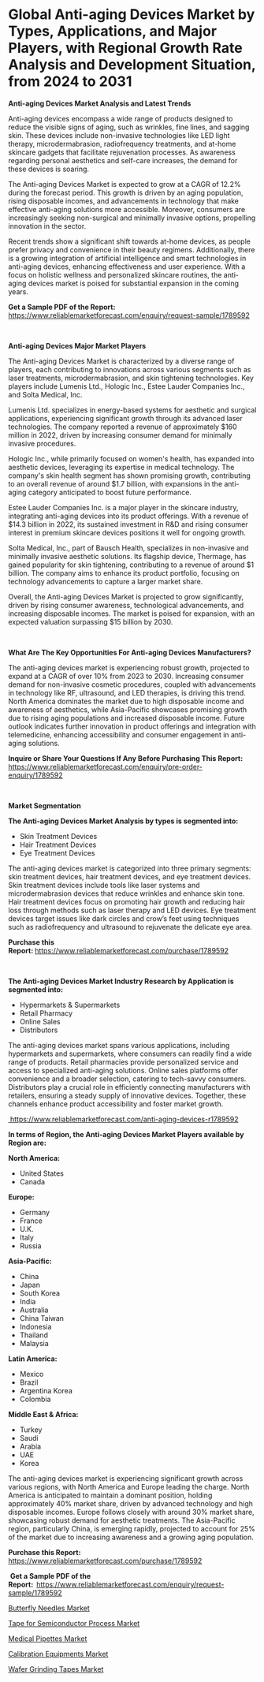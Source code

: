 <p><h1>Global Anti-aging Devices Market by Types, Applications, and Major Players, with Regional Growth Rate Analysis and Development Situation, from 2024 to 2031</h1></p><p><strong>Anti-aging Devices Market Analysis and Latest Trends</strong></p>
<p><p>Anti-aging devices encompass a wide range of products designed to reduce the visible signs of aging, such as wrinkles, fine lines, and sagging skin. These devices include non-invasive technologies like LED light therapy, microdermabrasion, radiofrequency treatments, and at-home skincare gadgets that facilitate rejuvenation processes. As awareness regarding personal aesthetics and self-care increases, the demand for these devices is soaring.</p><p>The Anti-aging Devices Market is expected to grow at a CAGR of 12.2% during the forecast period. This growth is driven by an aging population, rising disposable incomes, and advancements in technology that make effective anti-aging solutions more accessible. Moreover, consumers are increasingly seeking non-surgical and minimally invasive options, propelling innovation in the sector.</p><p>Recent trends show a significant shift towards at-home devices, as people prefer privacy and convenience in their beauty regimens. Additionally, there is a growing integration of artificial intelligence and smart technologies in anti-aging devices, enhancing effectiveness and user experience. With a focus on holistic wellness and personalized skincare routines, the anti-aging devices market is poised for substantial expansion in the coming years.</p></p>
<p><strong>Get a Sample PDF of the Report:&nbsp;</strong> <a href="https://www.reliablemarketforecast.com/enquiry/request-sample/1789592?utm_campaign=1140&utm_medium=2&utm_source=Github&utm_content=ia&utm_term=13102024&utm_id=anti-aging-devices">https://www.reliablemarketforecast.com/enquiry/request-sample/1789592</a></p>
<p>&nbsp;</p>
<p><strong>Anti-aging Devices Major Market Players</strong></p>
<p><p>The Anti-aging Devices Market is characterized by a diverse range of players, each contributing to innovations across various segments such as laser treatments, microdermabrasion, and skin tightening technologies. Key players include Lumenis Ltd., Hologic Inc., Estee Lauder Companies Inc., and Solta Medical, Inc.</p><p>Lumenis Ltd. specializes in energy-based systems for aesthetic and surgical applications, experiencing significant growth through its advanced laser technologies. The company reported a revenue of approximately $160 million in 2022, driven by increasing consumer demand for minimally invasive procedures.</p><p>Hologic Inc., while primarily focused on women's health, has expanded into aesthetic devices, leveraging its expertise in medical technology. The company's skin health segment has shown promising growth, contributing to an overall revenue of around $1.7 billion, with expansions in the anti-aging category anticipated to boost future performance.</p><p>Estee Lauder Companies Inc. is a major player in the skincare industry, integrating anti-aging devices into its product offerings. With a revenue of $14.3 billion in 2022, its sustained investment in R&D and rising consumer interest in premium skincare devices positions it well for ongoing growth.</p><p>Solta Medical, Inc., part of Bausch Health, specializes in non-invasive and minimally invasive aesthetic solutions. Its flagship device, Thermage, has gained popularity for skin tightening, contributing to a revenue of around $1 billion. The company aims to enhance its product portfolio, focusing on technology advancements to capture a larger market share.</p><p>Overall, the Anti-aging Devices Market is projected to grow significantly, driven by rising consumer awareness, technological advancements, and increasing disposable incomes. The market is poised for expansion, with an expected valuation surpassing $15 billion by 2030.</p></p>
<p>&nbsp;</p>
<p><strong>What Are The Key Opportunities For Anti-aging Devices Manufacturers?</strong></p>
<p><p>The anti-aging devices market is experiencing robust growth, projected to expand at a CAGR of over 10% from 2023 to 2030. Increasing consumer demand for non-invasive cosmetic procedures, coupled with advancements in technology like RF, ultrasound, and LED therapies, is driving this trend. North America dominates the market due to high disposable income and awareness of aesthetics, while Asia-Pacific showcases promising growth due to rising aging populations and increased disposable income. Future outlook indicates further innovation in product offerings and integration with telemedicine, enhancing accessibility and consumer engagement in anti-aging solutions.</p></p>
<p><strong>Inquire or Share Your Questions If Any Before Purchasing This Report:</strong> <a href="https://www.reliablemarketforecast.com/enquiry/pre-order-enquiry/1789592?utm_campaign=1140&utm_medium=2&utm_source=Github&utm_content=ia&utm_term=13102024&utm_id=anti-aging-devices">https://www.reliablemarketforecast.com/enquiry/pre-order-enquiry/1789592</a></p>
<p>&nbsp;</p>
<p><strong>Market Segmentation</strong></p>
<p><strong>The Anti-aging Devices Market Analysis by types is segmented into:</strong></p>
<p><ul><li>Skin Treatment Devices</li><li>Hair Treatment Devices</li><li>Eye Treatment Devices</li></ul></p>
<p><p>The anti-aging devices market is categorized into three primary segments: skin treatment devices, hair treatment devices, and eye treatment devices. Skin treatment devices include tools like laser systems and microdermabrasion devices that reduce wrinkles and enhance skin tone. Hair treatment devices focus on promoting hair growth and reducing hair loss through methods such as laser therapy and LED devices. Eye treatment devices target issues like dark circles and crow’s feet using techniques such as radiofrequency and ultrasound to rejuvenate the delicate eye area.</p></p>
<p><strong>Purchase this Report:&nbsp;</strong><a href="https://www.reliablemarketforecast.com/purchase/1789592?utm_campaign=1140&utm_medium=2&utm_source=Github&utm_content=ia&utm_term=13102024&utm_id=anti-aging-devices">https://www.reliablemarketforecast.com/purchase/1789592</a></p>
<p>&nbsp;</p>
<p><strong>The Anti-aging Devices Market Industry Research by Application is segmented into:</strong></p>
<p><ul><li>Hypermarkets & Supermarkets</li><li>Retail Pharmacy</li><li>Online Sales</li><li>Distributors</li></ul></p>
<p><p>The anti-aging devices market spans various applications, including hypermarkets and supermarkets, where consumers can readily find a wide range of products. Retail pharmacies provide personalized service and access to specialized anti-aging solutions. Online sales platforms offer convenience and a broader selection, catering to tech-savvy consumers. Distributors play a crucial role in efficiently connecting manufacturers with retailers, ensuring a steady supply of innovative devices. Together, these channels enhance product accessibility and foster market growth.</p></p>
<p><a href="https://www.reliablemarketforecast.com/anti-aging-devices-r1789592?utm_campaign=1140&utm_medium=2&utm_source=Github&utm_content=ia&utm_term=13102024&utm_id=anti-aging-devices">&nbsp;https://www.reliablemarketforecast.com/anti-aging-devices-r1789592</a></p>
<p><strong>In terms of Region, the Anti-aging Devices Market Players available by Region are:</strong></p>
<p>
    <p> <strong> North America: </strong>
        <ul>
            <li>United States</li>
            <li>Canada</li>
        </ul>
        </p> 
    <p> <strong> Europe: </strong>
        <ul>
            <li>Germany</li>
            <li>France</li>
            <li>U.K.</li>
            <li>Italy</li>
            <li>Russia</li>
        </ul>
        </p> 
    <p> <strong> Asia-Pacific: </strong>
        <ul>
            <li>China</li>
            <li>Japan</li>
            <li>South Korea</li>
            <li>India</li>
            <li>Australia</li>
            <li>China Taiwan</li>
            <li>Indonesia</li>
            <li>Thailand</li>
            <li>Malaysia</li>
        </ul>
        </p> 
    <p> <strong> Latin America: </strong>
        <ul>
            <li>Mexico</li>
            <li>Brazil</li>
            <li>Argentina Korea</li>
            <li>Colombia</li>
        </ul>
        </p> 
    <p> <strong> Middle East & Africa: </strong>
        <ul>
            <li>Turkey</li>
            <li>Saudi</li>
            <li>Arabia</li>
            <li>UAE</li>
            <li>Korea</li>
        </ul>
    </p>
    </p>
<p><p>The anti-aging devices market is experiencing significant growth across various regions, with North America and Europe leading the charge. North America is anticipated to maintain a dominant position, holding approximately 40% market share, driven by advanced technology and high disposable incomes. Europe follows closely with around 30% market share, showcasing robust demand for aesthetic treatments. The Asia-Pacific region, particularly China, is emerging rapidly, projected to account for 25% of the market due to increasing awareness and a growing aging population.</p></p>
<p><strong>Purchase this Report: </strong><a href="https://www.reliablemarketforecast.com/purchase/1789592?utm_campaign=1140&utm_medium=2&utm_source=Github&utm_content=ia&utm_term=13102024&utm_id=anti-aging-devices">https://www.reliablemarketforecast.com/purchase/1789592</a></p>
<p>&nbsp;<strong>Get a Sample PDF of the Report:&nbsp;&nbsp;</strong><a href="https://www.reliablemarketforecast.com/enquiry/request-sample/1789592?utm_campaign=1140&utm_medium=2&utm_source=Github&utm_content=ia&utm_term=13102024&utm_id=anti-aging-devices">https://www.reliablemarketforecast.com/enquiry/request-sample/1789592</a></p>
<p><strong></strong></p>
<p><p><a href="https://www.linkedin.com/pulse/butterfly-needles-market-analysis-product-segmentation-regional-79fbe?utm_campaign=1140&utm_medium=2&utm_source=Github&utm_content=ia&utm_term=13102024&utm_id=anti-aging-devices">Butterfly Needles Market</a></p><p><a href="https://github.com/cairotmbrowne3cq/Market-Research-Report-List-1/blob/main/tape-for-semiconductor-process-market.md?utm_campaign=1140&utm_medium=2&utm_source=Github&utm_content=ia&utm_term=13102024&utm_id=anti-aging-devices">Tape for Semiconductor Process Market</a></p><p><a href="https://www.linkedin.com/pulse/market-insights-global-medical-pipettes-forecast-innovation-yuoke?utm_campaign=1140&utm_medium=2&utm_source=Github&utm_content=ia&utm_term=13102024&utm_id=anti-aging-devices">Medical Pipettes Market</a></p><p><a href="https://issuu.com/reportprime-2/docs/calibration-equipments-market-size-_0d27f7e940f720?utm_campaign=1140&utm_medium=2&utm_source=Github&utm_content=ia&utm_term=13102024&utm_id=anti-aging-devices">Calibration Equipments Market</a></p><p><a href="https://github.com/siennagx1ahafter/Market-Research-Report-List-1/blob/main/wafer-grinding-tapes-market.md?utm_campaign=1140&utm_medium=2&utm_source=Github&utm_content=ia&utm_term=13102024&utm_id=anti-aging-devices">Wafer Grinding Tapes Market</a></p></p>